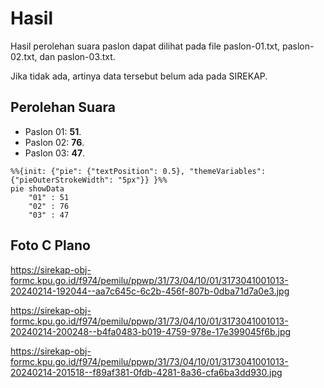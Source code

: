 # Hasil

Hasil perolehan suara paslon dapat dilihat pada file paslon-01.txt, paslon-02.txt, dan paslon-03.txt.

Jika tidak ada, artinya data tersebut belum ada pada SIREKAP.

## Perolehan Suara

 * Paslon 01: **51**.
 * Paslon 02: **76**.
 * Paslon 03: **47**.

```mermaid
%%{init: {"pie": {"textPosition": 0.5}, "themeVariables": {"pieOuterStrokeWidth": "5px"}} }%%
pie showData
    "01" : 51
    "02" : 76
    "03" : 47
```
## Foto C Plano

https://sirekap-obj-formc.kpu.go.id/f974/pemilu/ppwp/31/73/04/10/01/3173041001013-20240214-192044--aa7c645c-6c2b-456f-807b-0dba71d7a0e3.jpg

https://sirekap-obj-formc.kpu.go.id/f974/pemilu/ppwp/31/73/04/10/01/3173041001013-20240214-200248--b4fa0483-b019-4759-978e-17e399045f6b.jpg

https://sirekap-obj-formc.kpu.go.id/f974/pemilu/ppwp/31/73/04/10/01/3173041001013-20240214-201518--f89af381-0fdb-4281-8a36-cfa6ba3dd930.jpg
